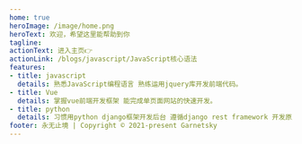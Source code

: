 ```yaml
---
home: true
heroImage: /image/home.png
heroText: 欢迎，希望这里能帮助到你
tagline:
actionText: 进入主页👉
actionLink: /blogs/javascript/JavaScript核心语法
features:
- title: javascript
  details: 熟悉JavaScript编程语言 熟练运用jquery库开发前端代码。
- title: Vue
  details: 掌握vue前端开发框架 能完成单页面网站的快速开发。
- title: python
  details: 习惯用python django框架开发后台 遵循django rest framework 开发原则。
footer: 永无止境 | Copyright © 2021-present Garnetsky
---
```


